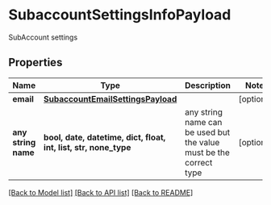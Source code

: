 # SubaccountSettingsInfoPayload

SubAccount settings

## Properties
Name | Type | Description | Notes
------------ | ------------- | ------------- | -------------
**email** | [**SubaccountEmailSettingsPayload**](SubaccountEmailSettingsPayload.md) |  | [optional] 
**any string name** | **bool, date, datetime, dict, float, int, list, str, none_type** | any string name can be used but the value must be the correct type | [optional]

[[Back to Model list]](../README.md#documentation-for-models) [[Back to API list]](../README.md#documentation-for-api-endpoints) [[Back to README]](../README.md)


